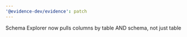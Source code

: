 ```yaml
---
'@evidence-dev/evidence': patch
---
```


Schema Explorer now pulls columns by table AND schema, not just table
